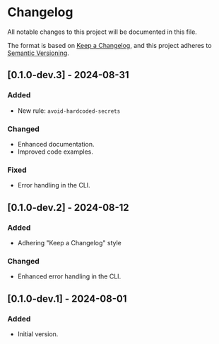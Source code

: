 # Changelog

All notable changes to this project will be documented in this file.

The format is based on [Keep a Changelog](https://keepachangelog.com/en/1.1.0/),
and this project adheres to [Semantic Versioning](https://semver.org/spec/v2.0.0.html).

## [0.1.0-dev.3] - 2024-08-31

### Added
- New rule: `avoid-hardcoded-secrets`

### Changed
- Enhanced documentation.
- Improved code examples.

### Fixed
- Error handling in the CLI.

## [0.1.0-dev.2] - 2024-08-12

### Added
- Adhering "Keep a Changelog" style

### Changed
- Enhanced error handling in the CLI.

## [0.1.0-dev.1] - 2024-08-01

### Added
- Initial version.
